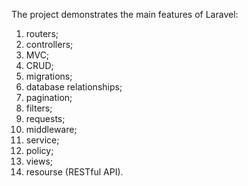 The project demonstrates the main features of Laravel:
1) routers;
2) controllers;
3) MVC;
4) CRUD;
5) migrations;
6) database relationships;
7) pagination;
8) filters;
9) requests;
10) middleware;
11) service;
12) policy;
13) views;
14) resourse (RESTful API).
